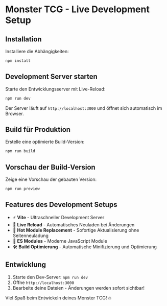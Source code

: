 # Monster TCG - Live Development Setup

## Installation

Installiere die Abhängigkeiten:
```bash
npm install
```

## Development Server starten

Starte den Entwicklungsserver mit Live-Reload:
```bash
npm run dev
```

Der Server läuft auf `http://localhost:3000` und öffnet sich automatisch im Browser.

## Build für Produktion

Erstelle eine optimierte Build-Version:
```bash
npm run build
```

## Vorschau der Build-Version

Zeige eine Vorschau der gebauten Version:
```bash
npm run preview
```

## Features des Development Setups

- ⚡ **Vite** - Ultraschneller Development Server
- 🔄 **Live Reload** - Automatisches Neuladen bei Änderungen
- 📱 **Hot Module Replacement** - Sofortige Aktualisierung ohne Seitenneuladung
- 🎯 **ES Modules** - Moderne JavaScript Module
- 🛠️ **Build Optimierung** - Automatische Minifizierung und Optimierung

## Entwicklung

1. Starte den Dev-Server: `npm run dev`
2. Öffne `http://localhost:3000` 
3. Bearbeite deine Dateien - Änderungen werden sofort sichtbar!

Viel Spaß beim Entwickeln deines Monster TCG! 🔥
